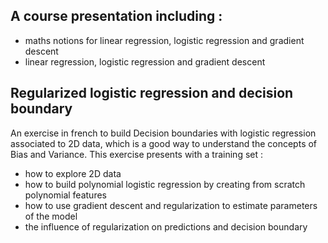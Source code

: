 ## A course presentation including :
-  maths notions for linear regression, logistic regression and gradient descent
- linear regression, logistic regression and gradient descent

## Regularized logistic regression and decision boundary

An exercise in french to build Decision boundaries with logistic regression associated to 2D data, which is a good way to understand the concepts of Bias and Variance.
This exercise presents with a training set :
- how to explore 2D data
- how to build polynomial logistic regression by creating from scratch polynomial features
- how to use gradient descent and regularization to estimate parameters of the model
- the influence of regularization on predictions and decision boundary
